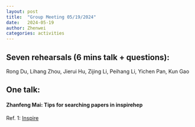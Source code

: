 ```yaml
---
layout: post
title:  "Group Meeting 05/19/2024"
date:   2024-05-19
author: Zhenwei
categories: activities
---
```



## Seven rehearsals (6 mins talk + questions):

Rong Du, Lihang Zhou, Jierui Hu, Zijing Li, Peihang Li, Yichen Pan, Kun Gao


## One talk:

####  Zhanfeng Mai: Tips for searching papers in inspirehep


Ref. 1: [Inspire](https://help.inspirehep.net/knowledge-base/inspire-paper-search/)
